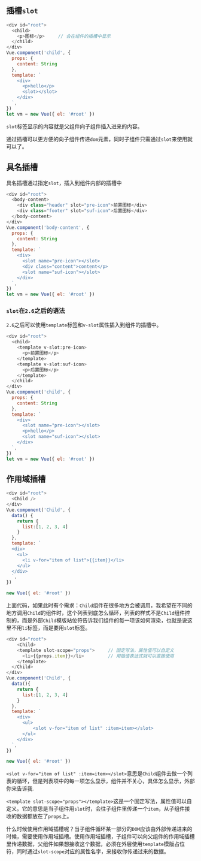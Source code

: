 ## 插槽`slot`

```js
<div id="root">
  <child>
    <p>图标</p>     // 会在组件的插槽中显示
  </child>
</div>
Vue.component('child', {
  props: {
    content: String
  },
  template: `
    <div>
      <p>hello</p>
      <slot></slot>
    </div>
  `,
})
let vm = new Vue({ el: '#root' })
```

`slot`标签显示的内容就是父组件向子组件插入进来的内容。

通过插槽可以更方便的向子组件传递`dom`元素，同时子组件只需通过`slot`来使用就可以了。

## 具名插槽

具名插槽通过指定`slot`，插入到组件内部的插槽中

```js
<div id="root">
  <body-content>
    <div class="header" slot="pre-icon">前置图标</div>
    <div class="footer" slot="suf-icon">后置图标</div>
  </body-content>
</div>
Vue.component('body-content', {
  props: {
    content: String
  },
  template: `
    <div>
      <slot name="pre-icon"></slot>
      <div class="content">content</p>
      <slot name="suf-icon"></slot>
    </div>
  `,
})
let vm = new Vue({ el: '#root' })
```

### `slot`在`2.6`之后的语法

`2.6`之后可以使用`template`标签和`v-slot`属性插入到组件的插槽中。

```js
<div id="root">
  <child>
    <template v-slot:pre-icon>
      <p>前置图标</p>
    </template>
    <template v-slot:suf-icon>
      <p>后置图标</p>
    </template> 
  </child>
</div>
Vue.component('child', {
  props: {
    content: String
  },
  template: `
    <div>
      <slot name="pre-icon"></slot>
      <p>hello</p>
      <slot name="suf-icon"></slot>
    </div>
  `,
})
let vm = new Vue({ el: '#root' })
```

## 作用域插槽
```js
<div id="root">
  <Child />
</div>
Vue.component('Child', {
  data() {
    return {
      list:[1, 2, 3, 4]
    }
  },
  template: `
  <div>
    <ul>
      <li v-for="item of list">{{item}}</li>
    </ul>
  </div>
  `,
})

new Vue({ el: '#root' })
```

上面代码，如果此时有个需求：`Child`组件在很多地方会被调用，我希望在不同的地方调用`Child`的组件时，这个列表到底怎么循环，列表的样式不是`Child`组件控制的，而是外部`Child`模版站位符告诉我们组件的每一项该如何渲染，也就是说这里不用`li`标签，而是要用`slot`标签。

```js
<div id="root">
	<Child>
    <template slot-scope="props">     // 固定写法，属性值可以自定义
      <li>{{props.item}}</li>         // 用插值表达式就可以直接使用
    </template>    
  </Child>
</div>
Vue.component('Child', {
  data(){
    return {
      list:[1, 2, 3, 4]
    }
  },
  template: `
    <div>
      <ul>
          <slot v-for="item of list" :item=item></slot>
      </ul>
    </div>
  `,
})

new Vue({ el: '#root' })
```

`<slot v-for="item of list" :item=item></slot>`意思是`Child`组件去做一个列表的循环，但是列表项中的每一项怎么显示，组件并不关心，具体怎么显示，外部你来告诉我.

`<template slot-scope="props"></template>`这是一个固定写法，属性值可以自定义。它的意思是当子组件用`slot`时，会往子组件里传递一个`item`，从子组件接收的数据都放在了`props`上。

什么时候使用作用域插槽呢？当子组件循环某一部分的`DOM`应该由外部传递进来的时候，需要使用作用域插槽。使用作用域插槽，子组件可以向父组件的作用域插槽里传递数据，父组件如果想接收这个数据，必须在外层使用`template`模版占位符，同时通过`slot-scope`对应的属性名字，来接收你传递过来的数据。